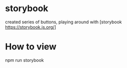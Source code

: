 # storybook

created series of buttons, playing around with [storybook https://storybook.js.org/]

# How to view

npm run storybook
